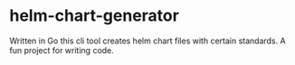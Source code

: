 # helm-chart-generator
Written in Go this cli tool creates helm chart files with certain standards. A fun project for writing code.

